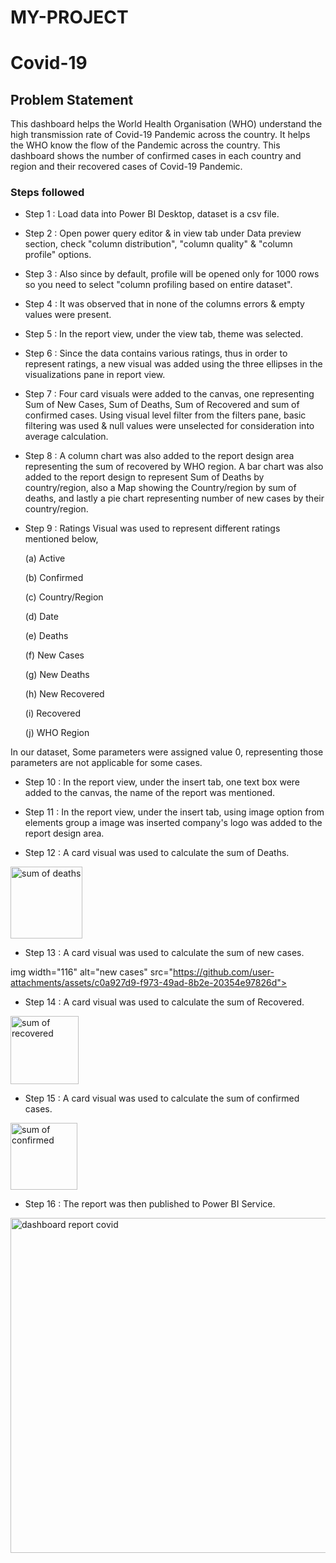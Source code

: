 # MY-PROJECT

# Covid-19 

## Problem Statement

This dashboard helps the World Health Organisation (WHO) understand the high transmission rate of Covid-19 Pandemic across the country. It helps the WHO know the flow of the Pandemic across the country. This dashboard shows the number of confirmed cases in each country and region and their recovered cases of Covid-19 Pandemic.


### Steps followed 

- Step 1 : Load data into Power BI Desktop, dataset is a csv file.
- Step 2 : Open power query editor & in view tab under Data preview section, check "column distribution", "column quality" & "column profile" options.
- Step 3 : Also since by default, profile will be opened only for 1000 rows so you need to select "column profiling based on entire dataset".
- Step 4 : It was observed that in none of the columns errors & empty values were present.
- Step 5 : In the report view, under the view tab, theme was selected.
- Step 6 : Since the data contains various ratings, thus in order to represent ratings, a new visual was added using the three ellipses in the visualizations pane in report view. 
- Step 7 : Four card visuals were added to the canvas, one representing Sum of New Cases, Sum of Deaths, Sum of Recovered and sum of confirmed cases.
           Using visual level filter from the filters pane, basic filtering was used & null values were unselected for consideration into average calculation.

- Step 8 : A column chart was also added to the report design area representing the sum of recovered by WHO region. A bar chart was also added to the report design to represent Sum of Deaths by country/region, also a Map showing the Country/region by sum of deaths, and lastly a pie chart representing number of new cases by their country/region. 
- Step 9 : Ratings Visual was used to represent different ratings mentioned below,

  (a) Active

  (b) Confirmed

  (c) Country/Region

  (d) Date

  (e) Deaths

  (f) New Cases

  (g) New Deaths

  (h) New Recovered

  (i) Recovered

  (j) WHO Region

In our dataset, Some parameters were assigned value 0, representing those parameters are not applicable for some cases.

- Step 10 : In the report view, under the insert tab, one text box were added to the canvas, the name of the report was mentioned.
- Step 11 : In the report view, under the insert tab, using image option from elements group a image was inserted company's logo was added to the report design area. 
        
- Step 12 : A card visual was used to calculate the sum of Deaths.

<img width="115" alt="sum of deaths" src="https://github.com/user-attachments/assets/7036743c-ffda-4059-b1dc-ec2227c44dd0">

        
 - Step 13 : A card visual was used to calculate the sum of new cases.

img width="116" alt="new cases" src="https://github.com/user-attachments/assets/c0a927d9-f973-49ad-8b2e-20354e97826d">


 - Step 14 : A card visual was used to calculate the sum of Recovered.

<img width="109" alt="sum of recovered" src="https://github.com/user-attachments/assets/2085fdd7-2c75-4534-9866-5f2285208257">

 - Step 15 : A card visual was used to calculate the sum of confirmed cases.

<img width="107" alt="sum of confirmed " src="https://github.com/user-attachments/assets/e56f0e29-75f9-48bf-bb91-90cbd809d859">

 - Step 16 : The report was then published to Power BI Service.

<img width="536" alt="dashboard report covid" src="https://github.com/user-attachments/assets/dc7872ed-4263-4aa3-8d44-ce71d6e4bde9">
